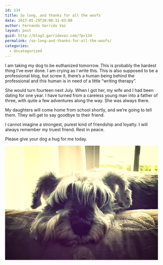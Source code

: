 ```yaml
---
id: 134
title: So long, and thanks for all the woofs
date: 2017-05-29T20:00:31-03:00
author: Fernando Garrido Vaz
layout: post
guid: http://blog2.garridovaz.com/?p=134
permalink: /so-long-and-thanks-for-all-the-woofs/
categories:
  - Uncategorized
---
```

I am taking my dog to be euthanized tomorrow. This is probably the hardest thing I&#8217;ve ever done. I am crying as I write this. This is also supposed to be a professional blog, but screw it, there&#8217;s a human being behind the professional and this human is in need of a little &#8220;writing therapy&#8221;.

She would turn fourteen next July. When I got her, my wife and I had been dating for one year. I have turned from a careless young man into a father of three, with quite a few adventures along the way. She was always there.

My daughters will come home from school shortly, and we&#8217;re going to tell them. They will get to say goodbye to their friend.

I cannot imagine a strongest, purest kind of friendship and loyalty. I will always remember my truest friend. Rest in peace.

Please give your dog a hug for me today.

![Lua](/wp-content/uploads/2017/07/lua.JPG)
